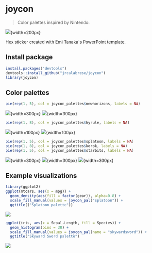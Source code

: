 # joycon

> Color palettes inspired by Nintendo.

![](example_images/joycon_hexsticker.png){width=200px}

Hex sticker created with [Emi Tanaka's PowerPoint template](https://emitanaka.org/posts/hexsticker/). 

## Install package

``` r
install.packages("devtools")
devtools::install_github("jrcalabrese/joycon")
library(joycon)
```

## Color palettes

``` r
pie(rep(1, 5), col = joycon_palettes$newhorizons, labels = NA)
```

![](example_images/newhorizons_actual.png){width=300px} ![](example_images/newhorizons.png){width=300px}


``` r
pie(rep(1, 8), col = joycon_palettes$hyrule, labels = NA)
```

![](example_images/hyrule_actual.png){width=100px} ![](example_images/hyrule.png){width=100px} 


``` r
pie(rep(1, 5), col = joycon_palettes$splatoon, labels = NA)
pie(rep(1, 8), col = joycon_palettes$korok, labels = NA)
pie(rep(1, 5), col = joycon_palettes$starbits, labels = NA)
```

![](example_images/splatoon.png){width=300px} ![](example_images/korok.png){width=300px} ![](example_images/starbits.png){width=300px} 

## Example visualizations

``` r
library(ggplot2)
ggplot(mtcars, aes(x = mpg)) +
  geom_density(aes(fill = factor(gear)), alpha=0.8) +
  scale_fill_manual(values = joycon_pal("splatoon")) +
  ggtitle(("Splatoon palette"))
```

![](example_images/splatoon_viz.png)

``` r 
ggplot(iris, aes(x = Sepal.Length, fill = Species)) + 
  geom_histogram(bins = 30) +
  scale_fill_manual(values = joycon_pal(name = "skywardsword")) +
  ggtitle("Skyward Sword palette")
```

![](example_images/skywardsword_viz.png)
